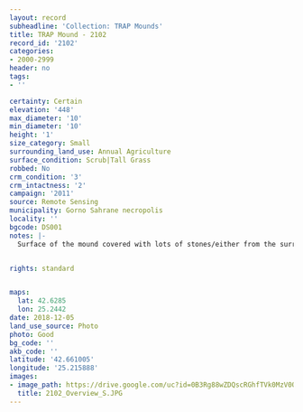 ```yaml
---
layout: record
subheadline: 'Collection: TRAP Mounds'
title: TRAP Mound - 2102
record_id: '2102'
categories:
- 2000-2999
header: no
tags:
- ''

certainty: Certain
elevation: '448'
max_diameter: '10'
min_diameter: '10'
height: '1'
size_category: Small
surrounding_land_use: Annual Agriculture
surface_condition: Scrub|Tall Grass
robbed: No
crm_condition: '3'
crm_intactness: '2'
campaign: '2011'
source: Remote Sensing
municipality: Gorno Sahrane necropolis
locality: ''
bgcode: DS001
notes: |-
  Surface of the mound covered with lots of stones/either from the surrounding pasture or from the mound.


rights: standard


maps:
  lat: 42.6285
  lon: 25.2442
date: 2018-12-05
land_use_source: Photo
photo: Good
bg_code: ''
akb_code: ''
latitude: '42.661005'
longitude: '25.215888'
images:
- image_path: https://drive.google.com/uc?id=0B3Rg88wZDQscRGhfTVk0MzV0Qkk
  title: 2102_Overview_S.JPG
---
```

